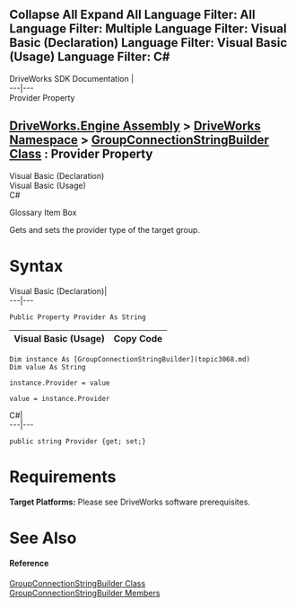 Collapse All Expand All Language Filter: All  Language Filter: Multiple  Language Filter: Visual Basic (Declaration) Language Filter: Visual Basic (Usage) Language Filter: C#  
---  
DriveWorks SDK Documentation  |   
---|---  
Provider Property   
  
[DriveWorks.Engine Assembly](topic2156.md) > [DriveWorks Namespace](topic2159.md) > [GroupConnectionStringBuilder Class](topic3068.md) : Provider Property  
---  
  
Visual Basic (Declaration)    
Visual Basic (Usage)    
C# 

Glossary Item Box

Gets and sets the provider type of the target group. 

# Syntax

Visual Basic (Declaration)|   
---|---  
      
    
    Public Property Provider As String  
  
Visual Basic (Usage)| Copy Code  
---|---  
      
    
    Dim instance As [GroupConnectionStringBuilder](topic3068.md)
    Dim value As String
     
    instance.Provider = value
     
    value = instance.Provider  
  
C#|   
---|---  
      
    
    public string Provider {get; set;}  
  
# Requirements

**Target Platforms:** Please see DriveWorks software prerequisites.

# See Also

#### Reference

[GroupConnectionStringBuilder Class](topic3068.md)   
[GroupConnectionStringBuilder Members](topic3069.md)


